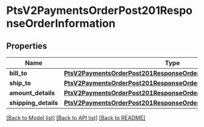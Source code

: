# PtsV2PaymentsOrderPost201ResponseOrderInformation

## Properties
Name | Type | Description | Notes
------------ | ------------- | ------------- | -------------
**bill_to** | [**PtsV2PaymentsOrderPost201ResponseOrderInformationBillTo**](PtsV2PaymentsOrderPost201ResponseOrderInformationBillTo.md) |  | [optional] 
**ship_to** | [**PtsV2PaymentsOrderPost201ResponseOrderInformationShipTo**](PtsV2PaymentsOrderPost201ResponseOrderInformationShipTo.md) |  | [optional] 
**amount_details** | [**PtsV2PaymentsOrderPost201ResponseOrderInformationAmountDetails**](PtsV2PaymentsOrderPost201ResponseOrderInformationAmountDetails.md) |  | [optional] 
**shipping_details** | [**PtsV2PaymentsOrderPost201ResponseOrderInformationShippingDetails**](PtsV2PaymentsOrderPost201ResponseOrderInformationShippingDetails.md) |  | [optional] 

[[Back to Model list]](../README.md#documentation-for-models) [[Back to API list]](../README.md#documentation-for-api-endpoints) [[Back to README]](../README.md)


